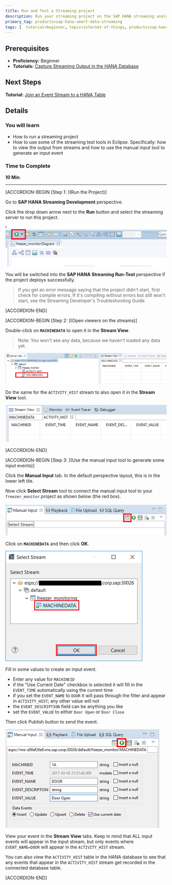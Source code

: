 ```yaml
---
title: Run and Test a Streaming project
description: Run your streaming project on the SAP HANA streaming analytics server. Use the test tools in Eclipse to send some events to the input stream and view the output. Confirm that data is being captured in the HANA database
primary_tag: products>sap-hana-smart-data-streaming
tags: [  tutorial>beginner, topic>internet-of-things, products>sap-hana-smart-data-streaming, products>sap-hana\,-express-edition   ]
---
```

## Prerequisites  
 - **Proficiency:** Beginner
 - **Tutorials:** [Capture Streaming Output in the HANA Database](https://www.sap.com/developer/tutorials/sds-event-stream-tables.html)

## Next Steps
**Tutorial:** [Join an Event Stream to a HANA Table](https://www.sap.com/developer/tutorials/sds-stream-table-join.html)


## Details
### You will learn  
 - How to run a streaming project
 - How to use some of the streaming test tools in Eclipse. Specifically:  how to view the output from streams and how to use the manual input tool to generate an input event

### Time to Complete
**10 Min**.

---

[ACCORDION-BEGIN [Step 1: ](Run the Project)]

Go to **SAP HANA Streaming Development** perspective.

Click the drop down arrow next to the **Run** button and select the streaming server to run this project.

![run the project](1-runtheproject.png)

You will be switched into the **SAP HANA Streaming Run-Test** perspective if the project deploys successfully.

> If you get an error message saying that the project didn't start, first check for compile errors.  If it's compiling without errors but still won't start, see the Streaming Developer's Troubleshooting Guide.


[ACCORDION-END]

[ACCORDION-BEGIN [Step 2: ](Open viewers on the streams)]

Double-click on **`MACHINEDATA`** to open it in the **Stream View**.

> Note: You won't see any data, because we haven't loaded any data yet.

![go to stream view](2-gotostreamview.png)

Do the same for the `ACTIVITY_HIST` stream to also open it in the **Stream View** tool.

![open all tables](3-openalltables.png)


[ACCORDION-END]

[ACCORDION-BEGIN [Step 3: ](Use the manual input tool to generate some input events)]

Click the **Manual Input** tab. In the default perspective layout, this is in the lower left tile.

Now click **Select Stream** tool to connect the manual input tool to your `freezer_monitor` project as shown below (the red box).

![click manual input](2-clickmanualinput.png)

Click on **`MACHINEDATA`** and then click **OK**.

![choose project](4-chooseproject.png)

Fill in some values to create an input event.

- Enter any value for `MACHINEID`
- if the "Use Current Date" checkbox is selected it will fill in the `EVENT_TIME` automatically using the current time
- if you set the `EVENT_NAME` to `DOOR` it will pass through the filter and appear in `ACTIVITY_HIST`; any other value will not
- the `EVENT_DESCRIPTION` field can be anything you like
- set the `EVENT_VALUE` to either `Door Open` or `Door Close`

Then click Publish button to send the event.

![fill info](5-fillinfo.png)

View your event in the **Stream View** tabs. Keep in mind that ALL input events will appear in the input stream, but only events where `EVENT_NAME=DOOR` will appear in the `ACTIVITY_HIST` stream.

You can also view the `ACTIVITY_HIST` table in the HANA database to see that any events that appear in the `ACTIVITY_HIST` stream get recorded in the connected database table.


[ACCORDION-END]
